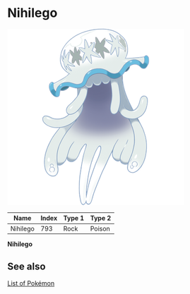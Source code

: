 # Nihilego


![Nihilego](images/793.png)

| **Name** | **Index** | **Type 1** | **Type 2** |
|----|----|----|----|
| Nihilego | 793 | Rock | Poison  |

**Nihilego** 

## See also

[List of Pokémon](../pokemon.md)
